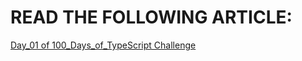 # READ THE FOLLOWING ARTICLE:
[Day_01 of 100_Days_of_TypeScript Challenge](https://www.linkedin.com/pulse/day01-100daysoftypescript-challenge-asharib-ali-vgt0f)
